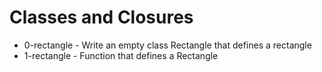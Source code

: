 # Classes and Closures
- 0-rectangle - Write an empty class Rectangle that defines a rectangle
- 1-rectangle - Function that defines a Rectangle
